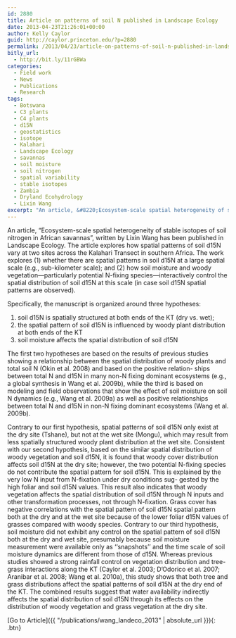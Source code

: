 ```yaml
---
id: 2880
title: Article on patterns of soil N published in Landscape Ecology
date: 2013-04-23T21:26:01+00:00
author: Kelly Caylor
guid: http://caylor.princeton.edu/?p=2880
permalink: /2013/04/23/article-on-patterns-of-soil-n-published-in-landscape-ecology/
bitly_url:
  - http://bit.ly/11rGBWa
categories:
  - Field work
  - News
  - Publications
  - Research
tags:
  - Botswana
  - C3 plants
  - C4 plants
  - d15N
  - geostatistics
  - isotope
  - Kalahari
  - Landscape Ecology
  - savannas
  - soil moisture
  - soil nitrogen
  - spatial variability
  - stable isotopes
  - Zambia
  - Dryland Ecohydrology
  - Lixin Wang
excerpt: "An article, &#8220;Ecosystem-scale spatial heterogeneity of stable isotopes of soil nitrogen in African savannas&#8221;, written by Lixin Wang has been published in Landscape Ecology."
---
```

An article, &#8220;Ecosystem-scale spatial heterogeneity of stable isotopes of soil nitrogen in African savannas&#8221;, written by Lixin Wang has been published in Landscape Ecology. The article explores how spatial patterns of soil d15N vary at two sites across the Kalahari Transect in southern Africa. The work explores (1) whether there are spatial patterns in soil d15N at a large spatial scale (e.g., sub-kilometer scale); and (2) how soil moisture and woody vegetation—particularly potential N-fixing species—interactively control the spatial distribution of soil d15N at this scale (in case soil d15N spatial patterns are observed). 

<!--more-->

Specifically, the manuscript is organized around three hypotheses: 

  1. soil d15N is spatially structured at both ends of the KT (dry vs. wet); 
  2. the spatial pattern of soil d15N is influenced by woody plant distribution at both ends of the KT 
  3. soil moisture affects the spatial distribution of soil d15N 

The first two hypotheses are based on the results of previous studies showing a relationship between the spatial distribution of woody plants and total soil N (Okin et al. 2008) and based on the positive relation- ships between total N and d15N in many non-N fixing dominant ecosystems (e.g., a global synthesis in Wang et al. 2009b), while the third is based on modeling and field observations that show the effect of soil moisture on soil N dynamics (e.g., Wang et al. 2009a) as well as positive relationships between total N and d15N in non-N fixing dominant ecosystems (Wang et al. 2009b). 

Contrary to our first hypothesis, spatial patterns of soil d15N only exist at the dry site (Tshane), but not at the wet site (Mongu), which may result from less spatially structured woody plant distribution at the wet site. Consistent with our second hypothesis, based on the similar spatial distribution of woody vegetation and soil d15N, it is found that woody cover distribution affects soil d15N at the dry site; however, the two potential N-fixing species do not contribute the spatial pattern for soil d15N. This is explained by the very low N input from N-fixation under dry conditions sug- gested by the high foliar and soil d15N values. This result also indicates that woody vegetation affects the spatial distribution of soil d15N through N inputs and other transformation processes, not through N-fixation. Grass cover has negative correlations with the spatial pattern of soil d15N spatial pattern both at the dry and at the wet site because of the lower foliar d15N values of grasses compared with woody species. Contrary to our third hypothesis, soil moisture did not exhibit any control on the spatial pattern of soil d15N both at the dry and wet site, presumably because soil moisture measurement were available only as ‘‘snapshots’’ and the time scale of soil moisture dynamics are different from those of d15N. Whereas previous studies showed a strong rainfall control on vegetation distribution and tree-grass interactions along the KT (Caylor et al. 2003; D’Odorico et al. 2007; Aranibar et al. 2008; Wang et al. 2010a), this study shows that both tree and grass distributions affect the spatial patterns of soil d15N at the dry end of the KT. The combined results suggest that water availability indirectly affects the spatial distribution of soil d15N through its effects on the distribution of woody vegetation and grass vegetation at the dry site.
            
[Go to Article]({{ "/publications/wang_landeco_2013" | absolute_url }}){: .btn}
